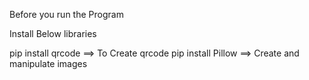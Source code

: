 Before you run the Program

Install Below libraries

pip install qrcode
==> To Create qrcode
pip install Pillow
==> Create and manipulate images
